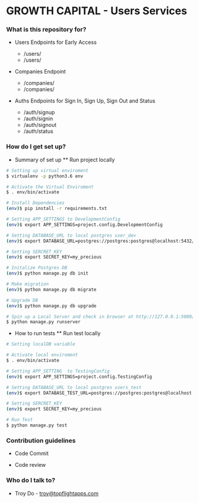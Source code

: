 # GROWTH CAPITAL - Users Services #

### What is this repository for? ###
* Users Endpoints for Early Access
    - /users/
    - /users/<id>
    
* Companies Endpoint
    - /companies/
    - /companies/<id>
    
* Auths Endpoints for Sign In, Sign Up, Sign Out and Status
    - /auth/signup
    - /auth/signin
    - /auth/signout
    - /auth/status


### How do I get set up? ###

* Summary of set up
** Run project locally

```bash
# Setting up virtual enviroment
$ virtualenv -p python3.6 env

# Activate the Virtual Enviroment
$ . env/bin/activate

# Install Dependencies
(env)$ pip install -r requirements.txt

# Setting APP_SETTINGS to DevelopmentConfig
(env)$ export APP_SETTINGS=project.config.DevelopmentConfig

# Setting DATABASE_URL to local postgres user_dev
(env)$ export DATABASE_URL=postgres://postgres:postgres@localhost:5432/users_dev

# Setting SERCRET_KEY 
(env)$ export SECRET_KEY=my_precious

# Initalize Postgres DB
(env)$ python manage.py db init

# Make migration
(env)$ python manage.py db migrate

# Upgrade DB
(env)$ python manage.py db upgrade

# Spin up a Local Server and check in browser at http://127.0.0.1:5000/ 
$ python manage.py runserver

```


* How to run tests
** Run test locally
```bash
# Setting localDB variable

# Activate local enviroment
$ . env/bin/activate

# Setting APP_SETTING  to TestingConfig
(env)$ export APP_SETTINGS=project.config.TestingConfig

# Setting DATABASE_URL to local postgres users_test
(env)$ export DATABASE_TEST_URL=postgres://postgres:postgres@localhost:5432/users_test

# Setting SERCRET_KEY 
(env)$ export SECRET_KEY=my_precious

# Run Test
$ python manage.py test
```

### Contribution guidelines ###
* Code Commit

* Code review 

### Who do I talk to? ###
* Troy Do - troy@topflightapps.com
